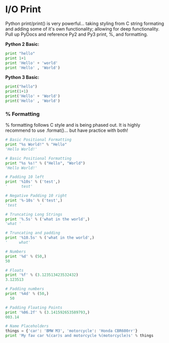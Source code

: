 # I/O Print

Python print/print\(\) is very powerful... taking styling from C string formating and adding some of it's own functionality; allowing for deep functionality. Pull up PyDocs and reference Py2 and Py3 print, %, and formatting.

**Python 2 Basic:**

```py
print "hello"
print 1+1
print 'Hello' + 'world'
print 'Hello' , 'World')
```

**Python 3 Basic:**

```py
print("hello")
print(1+1)
print('Hello' + 'World')
print('Hello' , 'World')
```

### % Formatting

% formatting follows C style and is being phased out. It is highly recommend to use .format\(\)… but have practice with both!

```py
​# Basic Positional Formatting
print "%s World!" % "Hello"
'Hello World!'

# Basic Positional Formatting
print "%s %s!" % ("Hello", "World")
'Hello World!'

# Padding 10 left
print '%10s' % ('test',)
'      test'

# Negative Padding 10 right
print '%-10s' % ('test',)
'test          '

# Truncating Long Strings
print '%.5s' % ('what in the world',)
'what '

# Truncating and padding
print '%10.5s' % ('what in the world',)
'     what'

# Numbers
print '%d' % (50,)
50

# Floats
print '%f' % (3.123513423532432)
3.123513

# Padding numbers
print '%4d' % (50,)
  50

# Padding Floating Points
print '%06.2f' % (3.141592653589793,)
003.14

# Name Placeholders
things = {'car': 'BMW M3', 'motorcycle': 'Honda CBR600rr'}
print 'My fav car %(car)s and motorcycle %(motorcycle)s' % things
```



